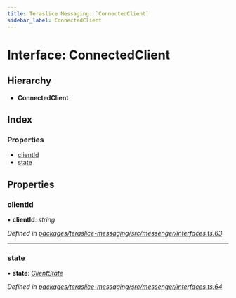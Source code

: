 ```yaml
---
title: Teraslice Messaging: `ConnectedClient`
sidebar_label: ConnectedClient
---
```


# Interface: ConnectedClient

## Hierarchy

* **ConnectedClient**

## Index

### Properties

* [clientId](connectedclient.md#clientid)
* [state](connectedclient.md#state)

## Properties

###  clientId

• **clientId**: *string*

*Defined in [packages/teraslice-messaging/src/messenger/interfaces.ts:63](https://github.com/terascope/teraslice/blob/78714a985/packages/teraslice-messaging/src/messenger/interfaces.ts#L63)*

___

###  state

• **state**: *[ClientState](../enums/clientstate.md)*

*Defined in [packages/teraslice-messaging/src/messenger/interfaces.ts:64](https://github.com/terascope/teraslice/blob/78714a985/packages/teraslice-messaging/src/messenger/interfaces.ts#L64)*
